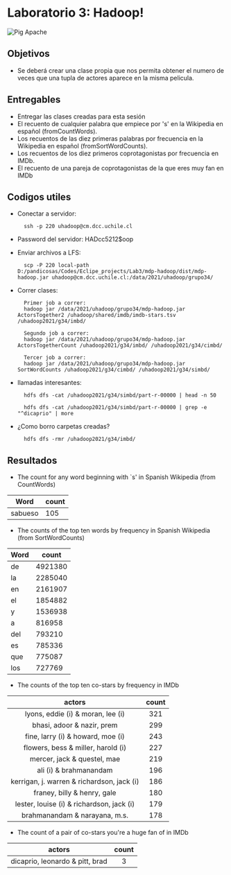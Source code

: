 # Laboratorio 3: Hadoop!

![Pig Apache](https://upload.wikimedia.org/wikipedia/commons/thumb/0/0e/Hadoop_logo.svg/1200px-Hadoop_logo.svg.png)

## Objetivos

- Se deberá crear una clase propia que nos permita obtener el numero de veces que una tupla de actores aparece en la misma pelicula.

## Entregables

- Entregar las clases creadas para esta sesión
- El recuento de cualquier palabra que empiece por 's' en la Wikipedia en español (fromCountWords).
- Los recuentos de las diez primeras palabras por frecuencia en la Wikipedia en español         (fromSortWordCounts).
- Los recuentos de los diez primeros coprotagonistas por frecuencia en IMDb.
- El recuento de una pareja de coprotagonistas de la que eres muy fan en IMDb

## Codigos utiles

- Conectar a servidor:
        
        ssh -p 220 uhadoop@cm.dcc.uchile.cl

- Password del servidor: HADcc5212$oop

- Enviar archivos a LFS: 

        scp -P 220 local-path D:/pandicosas/Codes/Eclipe_projects/Lab3/mdp-hadoop/dist/mdp-hadoop.jar uhadoop@cm.dcc.uchile.cl:/data/2021/uhadoop/grupo34/

- Correr clases:

        Primer job a correr:
        hadoop jar /data/2021/uhadoop/grupo34/mdp-hadoop.jar ActorsTogether2 /uhadoop/shared/imdb/imdb-stars.tsv /uhadoop2021/g34/imbd/
        
        Segundo job a correr:
        hadoop jar /data/2021/uhadoop/grupo34/mdp-hadoop.jar ActorsTogetherCount /uhadoop2021/g34/imbd/ /uhadoop2021/g34/cimbd/

        Tercer job a correr:
        hadoop jar /data/2021/uhadoop/grupo34/mdp-hadoop.jar SortWordCounts /uhadoop2021/g34/cimbd/ /uhadoop2021/g34/simbd/

- llamadas interesantes:

        hdfs dfs -cat /uhadoop2021/g34/simbd/part-r-00000 | head -n 50
        
        hdfs dfs -cat /uhadoop2021/g34/simbd/part-r-00000 | grep -e "^dicaprio" | more  

- ¿Como borro carpetas creadas?
        
        hdfs dfs -rmr /uhadoop2021/g34/imbd/

## Resultados

- The count for any word beginning with `s' in Spanish Wikipedia (from CountWords)

| Word    | count |
|---------|-------|
| sabueso |  105  |

- The counts of the top ten words by frequency in Spanish Wikipedia (from SortWordCounts)

| Word | count   |
|------|---------|
|  de  | 4921380 |
|  la  | 2285040 |
|  en  | 2161907 |
|  el  | 1854882 |
|   y  | 1536938 |
|   a  |  816958 |
|  del |  793210 |
|  es  |  785336 |
|  que |  775087 |
|  los |  727769 |

- The counts of the top ten co-stars by frequency in IMDb

|                   actors                   | count |
|:------------------------------------------:|:-----:|
| lyons, eddie (i) & moran, lee (i)          | 321   |
| bhasi, adoor & nazir, prem                 | 299   |
| fine, larry (i) & howard, moe (i)          | 243   |
| flowers, bess & miller, harold (i)         | 227   |
| mercer, jack & questel, mae                | 219   |
| ali (i) & brahmanandam                     | 196   |
| kerrigan, j. warren & richardson, jack (i) | 186   |
| franey, billy & henry, gale                | 180   |
| lester, louise (i) & richardson, jack (i)  | 179   |
| brahmanandam & narayana, m.s.              | 178   |

- The count of a pair of co-stars you're a huge fan of in IMDb

|              actors             | count |
|:-------------------------------:|:-----:|
| dicaprio, leonardo & pitt, brad | 3     |